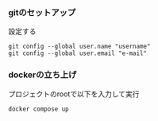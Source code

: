 ### gitのセットアップ
設定する
```
git config --global user.name "username"
git config --global user.email "e-mail"
```

### dockerの立ち上げ
プロジェクトのrootで以下を入力して実行
```
docker compose up
```

